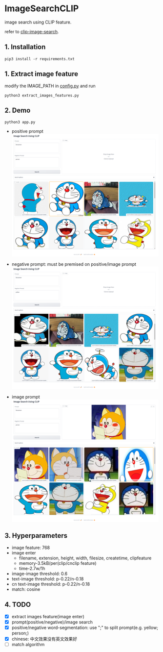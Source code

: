 # ImageSearchCLIP
image search using CLIP feature.

refer to [clip-image-search](https://github.com/atarss/clip-image-search.git).

## 1. Installation
```
pip3 install -r requirements.txt
```

## 1. Extract image feature

modify the IMAGE_PATH in [config.py](config.py) and run

```
python3 extract_images_features.py
```

## 2. Demo 
```
python3 app.py
```

- positive prompt
![](./statics/text_query.png)

- negative prompt: must be premised on positive/image prompt
![](./statics/negative_query.png)

- image prompt
![](./statics/image_query.png)


## 3. Hyperparameters
- image feature: 768
- image enter
  - filename, extension, height, width, filesize, createtime, clipfeature
  - memory-3.5kB/per(clip/cnclip feature)
  - time-2.7w/1h
- image-image threshold: 0.6
- text-image threshold: p-0.22/n-0.18
- cn text-image threshold: p-0.22/n-0.18
- match: cosine


## 4. TODO
- [x] extract images feature(image enter)
- [x] prompt(positive/negative)/image search
- [x] positive/negative word-segmentation: use ";" to split prompt(e.g. yellow; person;)
- [x] chinese: 中文效果没有英文效果好
- [ ] match algorithm
<!-- - [ ] OCR/chinese-OCR -->